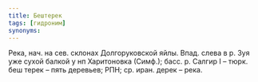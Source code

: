 ```yaml
---
title: Бештерек
tags: [гидроним]
synonyms:
---
```


Река, нач. на сев. склонах Долгоруковской яйлы. Впад. слева в р. Зуя уже сухой
балкой у нп Харитоновка (Симф.); басс. р. Салгир I – тюрк. беш терек – пять
деревьев; РПН; ср. иран. дерек – река.

